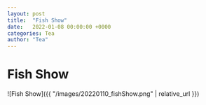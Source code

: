 ```yaml
---
layout: post
title:  "Fish Show"
date:   2022-01-08 00:00:00 +0000
categories: Tea
author: "Tea"
---
```


# Fish Show

![Fish Show]({{ "/images/20220110_fishShow.png" | relative_url }})